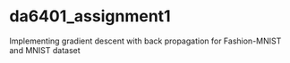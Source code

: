 # da6401_assignment1
Implementing gradient descent with back propagation for Fashion-MNIST and MNIST dataset
